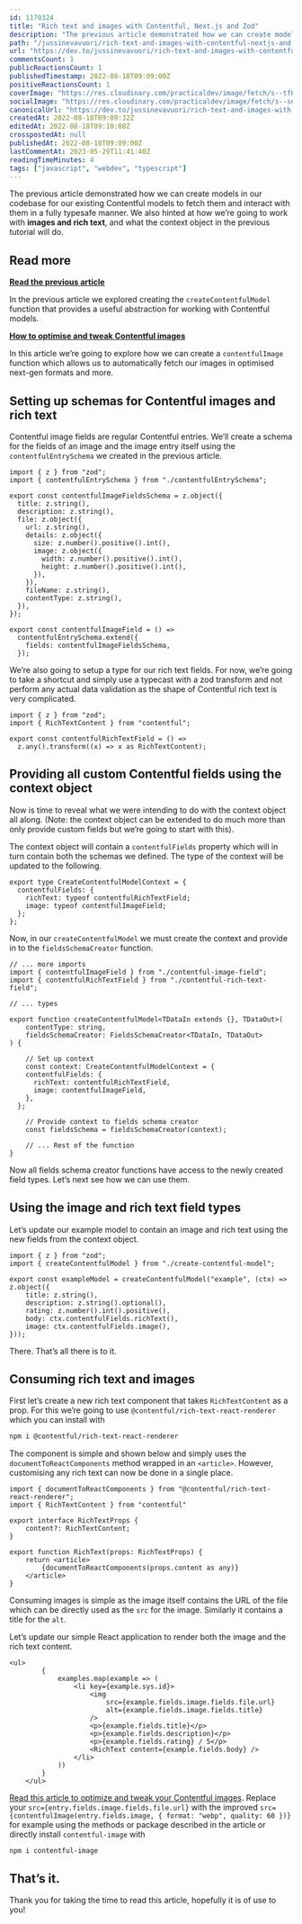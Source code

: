 ```yaml
---
id: 1170324
title: "Rich text and images with Contentful, Next.js and Zod"
description: "The previous article demonstrated how we can create models in our codebase for our existing..."
path: "/jussinevavuori/rich-text-and-images-with-contentful-nextjs-and-zod-5684"
url: "https://dev.to/jussinevavuori/rich-text-and-images-with-contentful-nextjs-and-zod-5684"
commentsCount: 1
publicReactionsCount: 1
publishedTimestamp: 2022-08-18T09:09:00Z
positiveReactionsCount: 1
coverImage: "https://res.cloudinary.com/practicaldev/image/fetch/s--tfHD2qTr--/c_imagga_scale,f_auto,fl_progressive,h_420,q_auto,w_1000/https://dev-to-uploads.s3.amazonaws.com/uploads/articles/y1xkldadvbc76ey1k8e7.png"
socialImage: "https://res.cloudinary.com/practicaldev/image/fetch/s--sn5yylVX--/c_imagga_scale,f_auto,fl_progressive,h_500,q_auto,w_1000/https://dev-to-uploads.s3.amazonaws.com/uploads/articles/y1xkldadvbc76ey1k8e7.png"
canonicalUrl: "https://dev.to/jussinevavuori/rich-text-and-images-with-contentful-nextjs-and-zod-5684"
createdAt: 2022-08-18T09:09:32Z
editedAt: 2022-08-18T09:10:08Z
crosspostedAt: null
publishedAt: 2022-08-18T09:09:00Z
lastCommentAt: 2023-05-29T11:41:40Z
readingTimeMinutes: 4
tags: ["javascript", "webdev", "typescript"]
---
```


The previous article demonstrated how we can create models in our codebase for our existing Contentful models to fetch them and interact with them in a fully typesafe manner. We also hinted at how we’re going to work with **images and rich text**, and what the context object in the previous tutorial will do.

## Read more

**[Read the previous article](https://dev.to/jussinevavuori/using-contentful-with-nextjs-part-1-2i0a)**

In the previous article we explored creating the `createContentfulModel` function that provides a useful abstraction for working with Contentful models.

**[How to optimise and tweak Contentful images](https://dev.to/jussinevavuori/how-to-optimise-and-customise-your-contentful-images-with-typescript-8me)**

In this article we’re going to explore how we can create a `contentfulImage` function which allows us to automatically fetch our images in optimised next-gen formats and more.

## Setting up schemas for Contentful images and rich text

Contentful image fields are regular Contentful entries. We’ll create a schema for the fields of an image and the image entry itself using the `contentfulEntrySchema` we created in the previous article.

```tsx
import { z } from "zod";
import { contentfulEntrySchema } from "./contentfulEntrySchema";

export const contentfulImageFieldsSchema = z.object({
  title: z.string(),
  description: z.string(),
  file: z.object({
    url: z.string(),
    details: z.object({
      size: z.number().positive().int(),
      image: z.object({
        width: z.number().positive().int(),
        height: z.number().positive().int(),
      }),
    }),
    fileName: z.string(),
    contentType: z.string(),
  }),
});

export const contentfulImageField = () =>
  contentfulEntrySchema.extend({
    fields: contentfulImageFieldsSchema,
  });
```

We’re also going to setup a type for our rich text fields. For now, we’re going to take a shortcut and simply use a typecast with a zod transform and not perform any actual data validation as the shape of Contentful rich text is very complicated.

```tsx
import { z } from "zod";
import { RichTextContent } from "contentful";

export const contentfulRichTextField = () =>
  z.any().transform((x) => x as RichTextContent);
```

## Providing all custom Contentful fields using the context object

Now is time to reveal what we were intending to do with the context object all along. (Note: the context object can be extended to do much more than only provide custom fields but we’re going to start with this).

The context object will contain a `contentfulFields` property which will in turn contain both the schemas we defined. The type of the context will be updated to the following.

```tsx
export type CreateContentfulModelContext = {
  contentfulFields: {
    richText: typeof contentfulRichTextField;
    image: typeof contentfulImageField;
  };
};
```

Now, in our `createContentfulModel` we must create the context and provide in to the `fieldsSchemaCreator` function.

```tsx
// ... more imports
import { contentfulImageField } from "./contentful-image-field";
import { contentfulRichTextField } from "./contentful-rich-text-field";

// ... types

export function createContentfulModel<TDataIn extends {}, TDataOut>(
	contentType: string,
	fieldsSchemaCreator: FieldsSchemaCreator<TDataIn, TDataOut>
) {

	// Set up context
	const context: CreateContentfulModelContext = {
    contentfulFields: {
      richText: contentfulRichTextField,
      image: contentfulImageField,
    },
  };

	// Provide context to fields schema creator
	const fieldsSchema = fieldsSchemaCreator(context);

	// ... Rest of the function
}
```

Now all fields schema creator functions have access to the newly created field types. Let’s next see how we can use them.

## Using the image and rich text field types

Let’s update our example model to contain an image and rich text using the new fields from the context object.

```tsx
import { z } from "zod";
import { createContentfulModel } from "./create-contentful-model";

export const exampleModel = createContentfulModel("example", (ctx) => z.object({
	title: z.string(),
	description: z.string().optional(),
	rating: z.number().int().positive(),
	body: ctx.contentfulFields.richText(),
	image: ctx.contentfulFields.image(),
}));
```

There. That’s all there is to it.

## Consuming rich text and images

First let’s create a new rich text component that takes `RichTextContent` as a prop. For this we’re going to use `@contentful/rich-text-react-renderer` which you can install with

```bash
npm i @contentful/rich-text-react-renderer
```

The component is simple and shown below and simply uses the `documentToReactComponents` method wrapped in an `<article>`. However, customising any rich text can now be done in a single place.

```tsx
import { documentToReactComponents } from "@contentful/rich-text-react-renderer";
import { RichTextContent } from "contentful"

export interface RichTextProps {
	content?: RichTextContent;
}

export function RichText(props: RichTextProps) {
	return <article>
		{documentToReactComponents(props.content as any)}
	</article>
}
```

Consuming images is simple as the image itself contains the URL of the file which can be directly used as the `src` for the image. Similarly it contains a title for the `alt`.

Let’s update our simple React application to render both the image and the rich text content.

```tsx
<ul>
		{
			examples.map(example => (
				<li key={example.sys.id}>
					<img
						src={example.fields.image.fields.file.url}
						alt={example.fields.image.fields.title}
					/>
					<p>{example.fields.title}</p>
					<p>{example.fields.description}</p>
					<p>{example.fields.rating} / 5</p>
					<RichText content={example.fields.body} />
				</li>
			))
		}
	</ul>
```

[Read this article to optimize and tweak your Contentful images](https://dev.to/jussinevavuori/how-to-optimise-and-customise-your-contentful-images-with-typescript-8me). Replace your `src={entry.fields.image.fields.file.url}` with the improved `src={contentfulImage(entry.fields.image, { format: "webp", quality: 60 })}` for example using the methods or package described in the article or directly install `contentful-image` with

```tsx
npm i contentful-image
```

## That’s it.

Thank you for taking the time to read this article, hopefully it is of use to you!